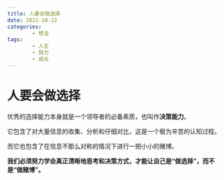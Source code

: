 ```yaml
---
title: 人要会做选择
date: 2021-10-22
categories:
        - 想法
tags:
        - 人生
        - 努力
        - 成长
---
```


# 人要会做选择

优秀的选择能力本身就是一个领导者的必备素质，也叫作**决策能力**。

它包含了对大量信息的收集、分析和仔细对比，这是一个极为辛苦的认知过程。

而它也包含了在信息不那么对称的情况下进行一把小小的赌博。

**我们必须努力学会真正清晰地思考和决策方式，才能让自己是“做选择”，而不是“做赌博”。**
